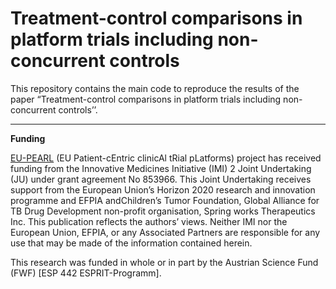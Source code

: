 Treatment-control comparisons in platform trials including
non-concurrent controls
================

This repository contains the main code to reproduce the results of the
paper “Treatment-control comparisons in platform trials including
non-concurrent controls’’.
<!-- "[Treatment-control comparisons in platform trials including non-concurrent controls](https://arxiv.org)". -->

------------------------------------------------------------------------

**Funding**

[EU-PEARL](https://eu-pearl.eu/) (EU Patient-cEntric clinicAl tRial
pLatforms) project has received funding from the Innovative Medicines
Initiative (IMI) 2 Joint Undertaking (JU) under grant agreement No
853966. This Joint Undertaking receives support from the European
Union’s Horizon 2020 research and innovation programme and EFPIA
andChildren’s Tumor Foundation, Global Alliance for TB Drug Development
non-profit organisation, Spring works Therapeutics Inc. This publication
reflects the authors’ views. Neither IMI nor the European Union, EFPIA,
or any Associated Partners are responsible for any use that may be made
of the information contained herein.

This research was funded in whole or in part by the Austrian Science
Fund (FWF) \[ESP 442 ESPRIT-Programm\].
